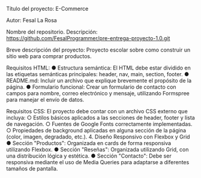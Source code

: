 Título del proyecto: 
E-Commerce

Autor:
Fesal La Rosa

Nombre del repositorio.
Descripción:
https://github.com/FesalProgrammer/pre-entrega-proyecto-1.0.git

Breve descripción del proyecto:
Proyecto escolar sobre como construir un sitio web para comprar productos.

Requisitos HTML:
● Estructura semántica: El HTML debe estar
dividido en las etiquetas semánticas principales:
header, nav, main, section, footer.
● README.md: Incluir un archivo que explique
brevemente el propósito de la página.
● Formulario funcional: Crear un formulario
de contacto con campos para nombre,
correo electrónico y mensaje, utilizando
Formspree para manejar el envío de datos.

Requisitos CSS:
El proyecto debe contar con un
archivo CSS externo que incluya:
○ Estilos básicos aplicados a las secciones de
header, footer y lista de navegación.
○ Fuentes de Google Fonts correctamente
implementadas.
○ Propiedades de background aplicadas en
alguna sección de la página (color, imagen,
degradado, etc.).
4. Diseño Responsivo con Flexbox y Grid
● Sección "Productos": Organizada en cards de forma
responsiva utilizando Flexbox.
● Sección "Reseñas": Organizada utilizando Grid, con una
distribución lógica y estética.
● Sección "Contacto": Debe ser responsiva mediante el uso
de Media Queries para adaptarse a diferentes tamaños de
pantalla.

